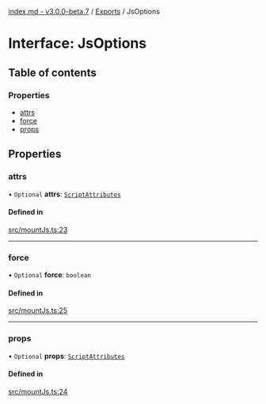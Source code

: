 [index.md - v3.0.0-beta.7](../README.md) / [Exports](../modules.md) / JsOptions

# Interface: JsOptions

## Table of contents

### Properties

- [attrs](JsOptions.md#attrs)
- [force](JsOptions.md#force)
- [props](JsOptions.md#props)

## Properties

### attrs

• `Optional` **attrs**: [`ScriptAttributes`](../modules.md#scriptattributes)

#### Defined in

[src/mountJs.ts:23](https://github.com/saqqdy/js-cool/blob/44d48c9/src/mountJs.ts#L23)

---

### force

• `Optional` **force**: `boolean`

#### Defined in

[src/mountJs.ts:25](https://github.com/saqqdy/js-cool/blob/44d48c9/src/mountJs.ts#L25)

---

### props

• `Optional` **props**: [`ScriptAttributes`](../modules.md#scriptattributes)

#### Defined in

[src/mountJs.ts:24](https://github.com/saqqdy/js-cool/blob/44d48c9/src/mountJs.ts#L24)
